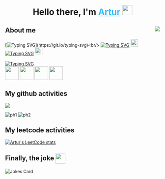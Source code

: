 <h1 align="center">Hello there, I'm 
    <a style="color: #36BCF7FF" href="https://linkedin.com/in/artur-zakirov" target="_blank">Artur</a> 
    <img src="https://www.emojiall.com/images/animations/joypixels/64px/waving_hand.gif" height="32"/>
</h1>

## About me <img align="right" src="https://komarev.com/ghpvc/?username=fractalical" />
[![Typing SVG](https://readme-typing-svg.herokuapp.com?font=Fira+Code&size=14&pause=1000&multiline=true&width=435&height=70&lines=Very+motivated+Python+developer;at+the+beginning+of+his+career+path.)](https://git.io/typing-svg)<br/>
[![Typing SVG](https://readme-typing-svg.herokuapp.com?font=Fira+Code&size=14&pause=1000&vCenter=true&color=A9B7BC&repeat=false&width=300&height=20&lines=Glad+to+yout+connection+on+Linkedin)](https://git.io/typing-svg)
<img src="https://www.svgrepo.com/show/157006/linkedin.svg" height="24"/><br/>
[![Typing SVG](https://readme-typing-svg.herokuapp.com?font=Fira+Code&size=14&pause=1000&vCenter=true&color=A9B7BC&repeat=false&width=190&height=20&lines=Or+message+in+Telegram)](https://git.io/typing-svg)
<img src="https://www.svgrepo.com/show/349527/telegram.svg" height="24"/><br/><br/>
[![Typing SVG](https://readme-typing-svg.herokuapp.com?font=Fira+Code&size=14&pause=1000&vCenter=true&color=A9B7BC&repeat=false&width=375&height=20&lines=My+stack+(still+being+updated)%3A)](https://git.io/typing-svg)<br/>
<img src="https://www.svgrepo.com/show/354238/python.svg" height="44"/>
<img src="https://www.svgrepo.com/show/354200/postgresql.svg" height="44"/>
<img src="https://www.svgrepo.com/show/374094/sqlite.svg" height="44"/>
<img src="https://www.svgrepo.com/show/373554/django.svg" height="44"/>

<h2 align="left">My github activities</h2>

<img src="https://github-profile-summary-cards.vercel.app/api/cards/profile-details?username=fractalical&theme=github_dark">
<p>
<img src="https://github-profile-summary-cards.vercel.app/api/cards/stats?username=fractalical&theme=github_dark" alt="ph1">
<img src="https://github-profile-summary-cards.vercel.app/api/cards/productive-time?username=fractalical&theme=github_dark" alt="ph2">
</p>

<h2 align="left">My leetcode activities</h2>

[![Artur's LeetCode stats](https://leetcode-stats-six.vercel.app/api?username=let_there_be_artur&theme=dark)](https://github.com/fractalical/leetcode-stats)

<h2 align="left">Finally, the joke 
    <img align="center" src="https://www.emojiall.com/images/animations/joypixels/64px/face_with_tears_of_joy.gif" height="32"/>
</h2>

![Jokes Card](https://readme-jokes.vercel.app/api?hideBorder&qColor=%2336BCF7&aColor=%2399ff99)
